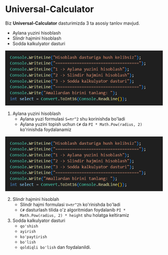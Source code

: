 # Universal-Calculator

Biz __Universal-Calculator__ dasturimizda 3 ta asosiy tanlov mavjud.

- Aylana yuzini hisoblash
- Slindr hajmini hisoblash
- Sodda kalkulyator dasturi

![hisoblash dasturi](https://github.com/Javohir0102/Universal-Calculator/blob/main/UniversalCalculator/asset/image%201.png)

1. Aylana yuzini hisoblash
   - Aylana yuzi formulasi `S=πr^2` shu korinishda bo'ladi 
   - Aylana yuzini topish uchun `C#` da `PI * Math.Pow(radius, 2)` ko'rinishda foydalanamiz
  
![aylana yuzi](https://github.com/Javohir0102/Universal-Calculator/blob/main/UniversalCalculator/asset/image%201.png)

2. Slindr hajmini hisoblah
   - Slindr hajmi formulasi `V=πr^2h` ko'rinishda bo'ladi
   - `C#` dasturlash tilida o'z algoritmidan foydalanib `PI * Math.Pow(radius, 2) * height` shu holatga keltiramiz
3. Sodda kalkulyator dasturi
   - `qo'shish`
   - `ayirish`
   - `ko'paytirish`
   - `bo'lish`
   - `qoldiqli bo'lish` dan foydalanildi.
